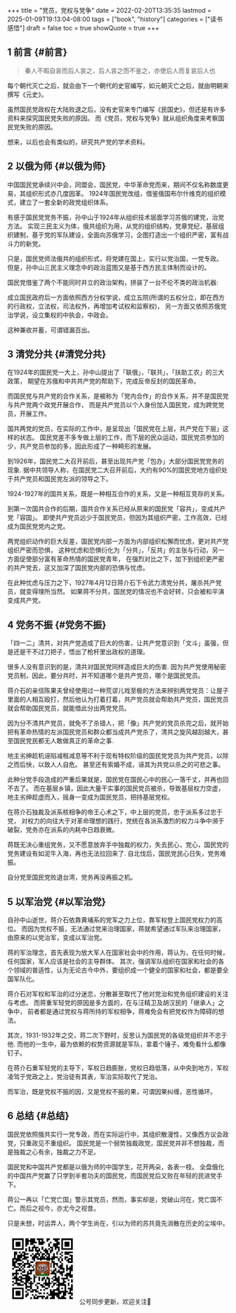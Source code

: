 +++
title = "党员，党权与党争"
date = 2022-02-20T13:35:35
lastmod = 2025-01-09T19:13:04-08:00
tags = ["book", "history"]
categories = ["读书感悟"]
draft = false
toc = true
showQuote = true
+++

## <span class="section-num">1</span> 前言 {#前言}

> 秦人不暇自哀而后人哀之，后人哀之而不鉴之，亦使后人而复哀后人也

每个朝代灭亡之后，就会由下一个朝代的史官编写，如元朝灭亡之后，就由明朝来撰写《元史》。

虽然国民党政权在大陆败退之后，没有史官来专门编写《民国史》，但还是有许多资料来探究国民党失败的原因。
而《党员，党权与党争》就从组织角度来考察国民党失败的原因。

想来，以后也会有类似的，研究共产党的学术资料。


## <span class="section-num">2</span> 以俄为师 {#以俄为师}

中国国民党承续兴中会，同盟会，国民党，中华革命党而来，期间不仅名称数度更易，其组织形式亦几度因革。
1924年国民党改组，借鉴俄国布尔什维克的组织模式，建立了一套全新的政党组织体系。

有感于国民党党务不振，孙中山于1924年从组织技术层面学习苏俄的建党，治党方法。
实现三民主义为体，俄共组织为用，从党的组织结构，党章党纪，基层组织建制，基于党的军队建设，全面向苏俄学习，企图打造出一个组织严密，富有战斗力的新党。

只是，国民党师法俄共的组织形式，将党建在国上，实行以党治国，一党专政。
但是，孙中山三民主义理念中的政治蓝图又是基于西方民主体制而设计的。

国民党借鉴了两个不能同时并立的政治架构，拼装了一台不伦不类的政治机器:

成立国民政府后一方面依照西方分权学说，成立五院(所谓的五权分立，即在西方的行政权，立法权，司法权外，再增加考试权和监察权)，
另一方面又依照苏俄党治学说，设立集权的中执会，中政会。

这种兼收并蓄，可谓错漏百出。


## <span class="section-num">3</span> 清党分共 {#清党分共}

在1924年的国民党一大上，孙中山提出了「联俄」，「联共」，「扶助工农」的三大政策，
期望在苏俄和中共共产党的帮助下，完成反帝反封的国民革命。

而国民党与共产党的合作关系，是被称为「党内合作」的合作关系，并不是国民党与共产党两个政党开展合作，
而是共产党员以个人身份加入国民党，成为跨党党员，开展工作。

国共两党的党员，在实际的工作中，是呈现出「国民党在上层，共产党在下层」这样的状态。
国民党差不多专做上层的工作，而下层的民众运动，国民党员参加的少，共产党员参加的多，因此形成了一种畸形的发展。

到1926年，国民党二大召开前后，甚至出现共产党「包办」大部分国民党党务的现象.
据中共领导人称，在国民党二大召开前后，大约有90%的国民党地方组织处于共产党员和国民党左派的领导之下。

1924-1927年的国共关系，既是一种相互合作的关系，又是一种相互竞存的关系。

到第一次国共合作的后期，国共合作关系已经从原来的国民党「容共」，变成共产党「容国」。
即使共产党员远少于国民党员，但因为其组织严密，工作高效，已经成为国民党党内之党。

两党组织动作的巨大反差，国民党内部一方面为内部组织松懈而忧虑，更对共产党组织严密而恐惧，
这种忧虑和恐惧衍化为「分共」，「反共」的主张与行动，另一方面促使部分富有革命热情的国民党青年，
在强烈对比之下，加下到组织更严密的共产党去，这又加深了国民党内部的恐惧与忧虑。

在此种忧虑与压力之下，1927年4月12日蒋介石下令武力清党分共，屠杀共产党员，就变得理所当然。
如果蒋不分共，国民党的情况也不会好转，只会被和平演变成共产党。


## <span class="section-num">4</span> 党务不振 {#党务不振}

「四一二」清共，对共产党造成了巨大的伤害，让共产党意识到「文斗」虽强，但是还是干不过刀把子，悟出了枪杆里出政权的道理。

很多人没有意识到的是，清共对国民党同样造成巨大的伤害.
因为共产党使用秘密党员制，因此，要分共时，并不知道哪个是共产党员，哪个是国民党员。

蒋介石的亲信陈果夫曾经使用过一种荒谬儿戏至极的方法来辨别两党党员：让屋子里面的人相互殴打，然后他认为打着打着，共产党员就会帮助共产党员，国民党员就会帮助国民党员，就能借此分出两党党员。

因为分不清共产党员，就免不了杀错人，把「像」共产党的党员杀完之后，就开始把有革命热情的左派国民党员和群众都当成共产党杀了，清共之旋风越刮越大，甚至国民党民都无人敢做真正的革命之事.

地主劣绅趁机诬陷减租减息等不利于现有特权阶级的国民党党员为共产党员，以除之而后快，以致人人自危。
甚至还有索婚不成，诬其为共党以杀之的可悲之事。

此种分党手段造成的严重后果就是，国民党在国民心中的民心一落千丈，并再也回不去了。
而在基层乡镇，因此大量干实事的国民党员被杀，导致基层权力空虚，地主劣绅趁虚而入，摇身一变成为国民党员，把持基层党权。

在蒋介石独裁及派系核相争的帝王心术之下，中上层的党员，忠于派系多过忠于党，
对权力的向往大于对革命理想的践行，党统在各派系激烈的权力斗争中濒于破裂，党务亦在派系的内耗中日趋衰微。

蒋既无决心重组党务，又不愿意放弃手中独裁的权力，失去民心，党心，国民党的党务建设有如泥牛入海，再也无法拉回来了. 自北伐后，国民党民心日失，党务难振。

自分党至国民党败退台湾，党务再没再振之机。


## <span class="section-num">5</span> 以军治党 {#以军治党}

自孙中山逝世，蒋介石依靠黄埔系的党军之力上位，靠军权登上国民党权力的高位。
而因为党权不振，无法通过党来治理国家，蒋就希望通过军队来治理国家，由原来的以党治军，变成以军治党。

蒋的军治理念，首先表现为放大军人在国家社会中的作用，蒋认为，在任何时候，任何国家，军人应该是社会的主导群体。
其次，强调军队组织在国家和社会的各个领域的普适性，认为无论古今中外，要组织成一个健全的国家和社会，都是要全国军队化。

蒋介石对军权和军治的过分迷恋，分散甚至取代了他对党治和党务组织建设的关注与考虑。
而蒋重军轻党的原因是多方面的，在与汪精卫及胡汉民的「继承人」之争中，
前者都是通过党权与蒋所持的军权相争，蒋难免会有把党权作为障碍的想法。

其次，1931-1932年之交，蒋二次下野时，反思认为国民党的各级党组织并不忠于他.
而他的一生中，最为依赖的权势资源就是军队，拿着个锤子，难免看什么都像钉子。

在蒋介石重军轻党的主导下，军权日趋膨胀，党权日趋低落，从中央到地方，军权凌驾于党政之上，党治徒有其表，军治实际取代了党治。

而军治，既是党权不振的因，又是党权不振的果，可谓因果纠缠，恶性循环。


## <span class="section-num">6</span> 总结 {#总结}

国民党依照俄共实行一党专政，而在实际运行中，其组织散漫性，又像西方议会政党，只重政见不重组织。
国民党是一个弱势独裁政党，国民党并非不想独裁，而是独裁之心有余，独裁之力不足。

国民党和中国共产党都是以俄为师的中国学生，花开两朵，各表一枝。
全盘俄化的中国共产党赢了只学到半套功夫的国民党，而国民党后又败在年轻的民进党手下。

蒋公一再以「亡党亡国」警示其党员，然而，事实却是，党破山河在，党亡国不亡。而后之视今，亦尤今之视昔。

只是未想，时运弄人，两个学生尚在，引以为师的苏共竟先消散在历史的尘埃中。

<div center class="qr-container">
<img src="/ox-hugo/qrcode_gh_e06d750e626f_1.jpg" alt="qrcode_gh_e06d750e626f_1.jpg" width="160px" height="160px" center="t" class="qr-container" />
公号同步更新，欢迎关注👻
</div>

